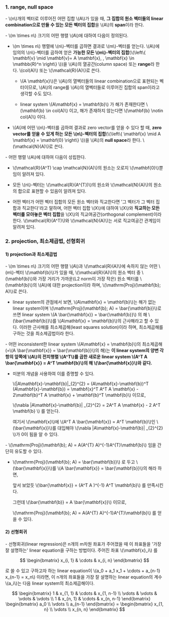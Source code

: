 ### 1. range, null space

\- \\(n\\)개의 벡터로 이루어진 어떤 집합 \\(A\\)가 있을 때, **그 집합의 원소 벡터들의 linear combination으로 만들 수 있는 모든 벡터의 집합**을 \\(A\\)의 **span**이라 한다. 

\- \\(m \times n\\) 크기의 어떤 행렬 \\(A\\)에 대하여 다음이 정의된다.

  - \\(m \times n\\) 행렬에 \\(n\\)-벡터를 곱하면 결과로 \\(m\\)-벡터를 얻는다. \\(A\\)에 임의의 \\(n\\)-벡터를 곱하여 얻은 **가능한 모든 \\(m\\)-벡터의 집합**(\\(\left\\{ \mathbf{v} \mid \mathbf{v}=  A \mathbf{x}, \, \mathbf{x} \in \mathbb{R}^n \right\\} \\))을 \\(A\\)의 열공간(column space) 또는 **range**라 한다. \\(col(A)\\) 또는 \\(\mathcal{R}(A)\\)로 쓴다.

    - \\(A \mathbf{x}\\)은 \\(A\\)의 열벡터들의 linear combination으로 표현되는 벡터이므로, \\(A\\)의 range를 \\(A\\)의 열벡터들로 이루어진 집합의 span이라고 생각할 수도 있다. 

    - linear system \\(A\mathbf{x} = \mathbf{b}\\) 가 해가 존재한다면 \\(\mathbf{b} \in col(A)\\) 이고, 해가 존재하지 않는다면 \\(\mathbf{b} \notin col(A)\\) 이다. 

  - \\(A\\)에 어떤 \\(n\\)-벡터를 곱하여 결과로 zero vector를 얻을 수 있다 할 때, **zero vector를 얻을 수 있게 하는 모든 \\(n\\)-벡터의 집합**(\\(\left\\{ \mathbf{x} \mid  A \mathbf{x} = \mathbf{0} \right\\} \\))을 \\(A\\)의 **null space**라 한다. \\(\mathcal{N}(A)\\)로 쓴다.


\- 어떤 행렬 \\(A\\)에 대하여 다음이 성립한다.

- \\(\mathcal{R}(A^T) \cap \mathcal{N}(A)\\)의 원소는 오로지 \\(\mathbf{0}\\)뿐임이 알려져 있다.

- 모든 \\(n\\)-벡터는 \\(\mathcal{R}(A^{T})\\)의 원소와 \\(\mathcal{N}(A)\\)의 원소의 합으로 표현할 수 있음이 알려져 있다. 

- 어떤 벡터가 어떤 벡터 집합의 모든 원소 벡터와 직교한다면 '그 벡터가 그 벡터 집합과 직교한다'라고 말하며, 어떤 벡터 집합 \\(X\\)에 대하여 \\(X\\)와 **직교하는 모든 벡터를 모아놓은 벡터 집합**을 \\(X\\)의 직교여공간(orthogonal complement)이라 한다. \\(\mathcal{R}(A^T)\\)와 \\(\mathcal{N}(A)\\)는 서로 직교여공간 관계임이 알려져 있다.


### 2. projection, 최소제곱법, 선형회귀

#### 1) projection과 최소제곱법

\- \\(m \times n\\) 크기의 어떤 행렬 \\(A\\)과 \\(\mathcal{R}(A)\\)에 속하지 않는 어떤 \\(m\\)-벡터 \\(\mathbf{b}\\)가 있을 때, \\(\mathcal{R}(A)\\)의 원소 벡터 중 \\(\mathbf{b}\\)와 가장 거리가 가까운(L2 norm이 가장 작은) 원소 벡터를 \\(\mathbf{b}\\)의 \\(A\\)에 대한 projection이라 하며, \\(\mathrm{Proj}(\mathbf{b}; A)\\)로 쓴다. 

- linear system의 관점에서 보면, \\(A\mathbf{x} = \mathbf{b}\\)는 해가 없는 linear system이며 \\(\mathrm{Proj}(\mathbf{b}; A) = \bar{\mathbf{b}}\\)로 쓰면 linear system \\(A \bar{\mathbf{x}} = \bar{\mathbf{b}}\\) 의 해 \\(\bar{\mathbf{b}}\\)를 \\(A\mathbf{x} = \mathbf{b}\\)의 근사해라고 할 수 있다. 이러한 근사해를 최소제곱해(least squares solution)이라 하며, 최소제곱해를 구하는 것을 최소제곱법이라 한다.

\- 어떤 inconsistent한 linear system \\(A\mathbf{x} = \mathbf{b}\\)의 최소제곱해(=\\(A \bar{\mathbf{x}} = \bar{\mathbf{b}}\\)의 해)는 **이 linear system의 양변 각 항의 앞쪽에 \\(A\\)의 전치행렬 \\(A^T\\)를 곱한 새로운 linear system \\(A^T A \bar{\mathbf{x}} = A^T \mathbf{b}\\)의 해 \\(\bar{\mathbf{x}}\\)와 같다.** 


- 미분의 개념을 사용하여 이를 증명할 수 있다. 

  \\(\|A\mathbf{x}-\mathbf{b}\|_{2}^{2} = (A\mathbf{x}-\mathbf{b})^T (A\mathbf{x}-\mathbf{b}) = \mathbf{x}^T A^T A \mathbf{x} - 2\mathbf{b}^T A \mathbf{x} + \mathbf{b}^T \mathbf{b}\\) 이므로,

  \\(\nabla \|A\mathbf{x}-\mathbf{b}\| _{2}^{2} = 2A^T A \mathbf{x} - 2 A^T \mathbf{b} \\) 를 얻는다. 
  
  여기서 \\(\mathbf{x}\\)에 \\(A^T A \bar{\mathbf{x}} = A^T \mathbf{b}\\)인 \\(\bar{\mathbf{x}}\\)를 대입해야 \\(\nabla \|A\mathbf{x}-\mathbf{b}\| _{2}^{2} \\)가 0이 됨을 알 수 있다.


\- \\(\mathrm{Proj}(\mathbf{b}; A) = A(A^{T} A)^{-1}A^{T}\mathbf{b}\\) 임을 간단히 유도할 수 있다.

- \\(\mathrm{Proj}(\mathbf{b}; A) = \bar{\mathbf{b}}\\) 로 두고 \\(\bar{\mathbf{x}}\\)를 \\(A \bar{\mathbf{x}} = \bar{\mathbf{b}}\\)의 해라 하면, 

  앞서 보았듯 \\(\bar{\mathbf{x}} = (A^T A )^{-1} A^T \mathbf{b}\\) 를 만족시킨다. 

  그런데 \\(\bar{\mathbf{b}} = A \bar{\mathbf{x}}\\) 이므로, 

  \\(\mathrm{Proj}(\mathbf{b}; A) = A(A^{T} A)^{-1}A^{T}\mathbf{b}\\) 를 얻을 수 있다.
  



#### 2) 선형회귀

\- 선형회귀(linear regression)은 n개의 m차원 좌표가 주어졌을 때 이 좌표들을 '가장 잘 설명하는' linear equation을 구하는 방법이다. 주어진 좌표 \\(\mathbf{x}_i\\) 를 

$$ \begin{bmatrix} x_{i, 1} & \cdots & x_{i, n} \end{bmatrix} $$

로 쓸 수 있고 구하고자 하는 linear equation이 \\(a_0 + a_1 x_1 + \cdots + a_{n-1} x_{n-1} = x_n\\) 이라면, 이 n개의 좌표들을 가장 잘 설명하는 linear equation의 계수 \\(a_i\\)는 다음 linear system의 최소제곱해이다.

$$ \begin{bmatrix} 1 & x_{1, 1} & \cdots & x_{1, n-1} \\
\vdots & \vdots & \vdots & \vdots \\
 1 & x_{n, 1} & \cdots & x_{n, n-1} \end{bmatrix} 
 \begin{bmatrix} a_0 \\
 \vdots \\
 a_{n-1} \end{bmatrix} =
 \begin{bmatrix} x_{1, n} \\
 \vdots \\
 x_{n, n} \end{bmatrix}
$$

